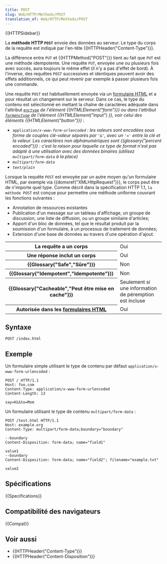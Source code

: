 ```yaml
---
title: POST
slug: Web/HTTP/Methods/POST
translation_of: Web/HTTP/Methods/POST
---
```


{{HTTPSidebar}}

La **méthode HTTP `POST`** envoie des données au serveur. Le type du corps de la requête est indiqué par l'en-tête {{HTTPHeader("Content-Type")}}.

La différence entre `PUT` et {{HTTPMethod("POST")}} tient au fait que `PUT` est une méthode idempotente. Une requête `PUT`, envoyée une ou plusieurs fois avec succès, aura toujours le même effet (il n'y a pas d'effet de bord). À l'inverse, des requêtes `POST` successives et identiques peuvent avoir des effets additionnels, ce qui peut revenir par exemple à passer plusieurs fois une commande.

Une requête `POST` est habituellement envoyée via un [formulaire HTML](/fr/docs/Web/Guide/HTML/Forms) et a pour résultat un changement sur le serveur. Dans ce cas, le type du contenu est sélectionné en mettant la chaîne de caractères adéquate dans l'attribut *[`enctype`](/fr/docs/Web/HTML/Element/form#enctype) de l'élément {{HTMLElement("form")}} ou dans l'attribut [`formenctype`](/fr/docs/Web/HTML/Element/input#formenctype) de l'élément {{HTMLElement("input") }}, voir celui des éléments {{HTMLElement("button")}}*&nbsp;:

- `application/`_`x-www-form-urlencoded`&nbsp;: les valeurs sont encodées sous forme de couples clé-valeur séparés par `'&'`, avec un `'='` entre la clé et la valeur. Les caractères non alphanumériques sont {{glossary("percent encoded")}}&nbsp;: c'est la raison pour laquelle ce type de format n'est pas adapté à une utilisation avec des données binaires (utilisez `multipart/form-data` à la place)_
- _`multipart/form-data`_
- _`text/plain`_

Lorsque la requête `POST` est envoyée par un autre moyen qu'un formulaire HTML, par exemple via {{domxref("XMLHttpRequest")}}, le corps peut être de n'importe quel type. Comme décrit dans la spécification HTTP 1.1, `la méthode POST` est conçue pour permettre une méthode uniforme couvrant les fonctions suivantes&nbsp;:

- Annotation de ressources existantes
- Publication d'un message sur un tableau d'affichage, un groupe de discussion, une liste de diffusion, ou un groupe similaire d'articles;
- Apport d'un bloc de données, tel que le résultat produit par la soumission d'un formulaire, à un processus de traitement de données;
- Extension d'une base de données au travers d'une opération d'ajout.

<table class="properties">
  <tbody>
    <tr>
      <th scope="row">La requête a un corps</th>
      <td>Oui</td>
    </tr>
    <tr>
      <th scope="row">Une réponse inclut un corps</th>
      <td>Oui</td>
    </tr>
    <tr>
      <th scope="row">{{Glossary("Safe","Sûre")}}</th>
      <td>Non</td>
    </tr>
    <tr>
      <th scope="row">{{Glossary("Idempotent","Idempotente")}}</th>
      <td>Non</td>
    </tr>
    <tr>
      <th scope="row">
        {{Glossary("Cacheable","Peut être mise en cache")}}
      </th>
      <td>Seulement si une information de péremption est incluse</td>
    </tr>
    <tr>
      <th scope="row">
        Autorisée dans les
        <a href="/fr/docs/Web/Guide/HTML/Formulaires">formulaires HTML</a>
      </th>
      <td>Oui</td>
    </tr>
  </tbody>
</table>

## Syntaxe

```
POST /index.html
```

## Exemple

Un formulaire simple utilisant le type de contenu par défaut `application/x-www-form-urlencoded`&nbsp;:

```
POST / HTTP/1.1
Host: foo.com
Content-Type: application/x-www-form-urlencoded
Content-Length: 13

say=Hi&to=Mom
```

Un formulaire utilisant le type de contenu `multipart/form-data`&nbsp;:

```
POST /test.html HTTP/1.1
Host: example.org
Content-Type: multipart/form-data;boundary="boundary"

--boundary
Content-Disposition: form-data; name="field1"

value1
--boundary
Content-Disposition: form-data; name="field2"; filename="example.txt"

value2
```

## Spécifications

{{Specifications}}

## Compatibilité des navigateurs

{{Compat}}

## Voir aussi

- {{HTTPHeader("Content-Type")}}
- {{HTTPHeader("Content-Disposition")}}
